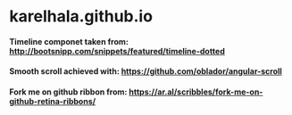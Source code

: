 # karelhala.github.io

#### Timeline componet taken from: http://bootsnipp.com/snippets/featured/timeline-dotted

#### Smooth scroll achieved with: https://github.com/oblador/angular-scroll

#### Fork me on github ribbon from: https://ar.al/scribbles/fork-me-on-github-retina-ribbons/
